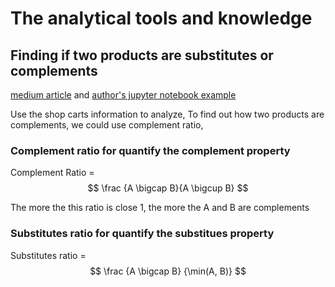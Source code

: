 # The analytical tools and knowledge

## Finding if two products are substitutes or complements
[medium article](https://towardsdatascience.com/retail-analytics-a-novel-and-intuitive-way-of-finding-substitutes-and-complements-c99790800b42) and [author's jupyter notebook example](https://github.com/samread81/Instacart)

Use the shop carts information to analyze, 
To find out how two products are complements, we could use complement ratio, 

### Complement ratio for quantify the complement property
Complement Ratio = $$ \frac {A \bigcap B}{A \bigcup B} $$

The more the this ratio is close 1, the more the A and B are complements

### Substitutes ratio for quantify the substitues property
Substitutes ratio = $$ \frac {A \bigcap B} {\min(A, B)} $$


